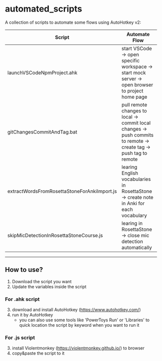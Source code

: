 # automated_scripts
A collection of scripts to automate some flows using AutoHotkey v2:

| Script | Automate Flow |
---|---
| launchVSCodeNpmProject.ahk | start VSCode -> open specific workspace -> start mock server -> open browser to project home page |
| gitChangesCommitAndTag.bat | pull remote changes to local -> commit local changes -> push commits to remote -> create tag -> push tag to remote |
| extractWordsFromRosettaStoneForAnkiImport.js | learing English vocabularies in RosettaStone -> create note in Anki for each vocabulary |
| skipMicDetectionInRosettaStoneCourse.js | learing in RosettaStone -> close mic detection automatically |

---

## How to use?

1. Download the script you want
2. Update the variables inside the script

### For .ahk script
3. download and install AutoHotkey (https://www.autohotkey.com/)
4. run it by AutoHotkey 
   * you can also use some tools like 'PowerToys Run' or 'Libraries' to quick location the script by keyword when you want to run it

### For .js script
3. install Violentmonkey (https://violentmonkey.github.io/) to browser
4. copy&paste the script to it
